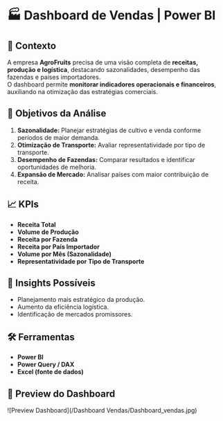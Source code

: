 # 🏭 Dashboard de Vendas | Power BI

## 🏢 Contexto
A empresa **AgroFruits** precisa de uma visão completa de **receitas, produção e logística**, destacando sazonalidades, desempenho das fazendas e países importadores.  
O dashboard permite **monitorar indicadores operacionais e financeiros**, auxiliando na otimização das estratégias comerciais.

## 🎯 Objetivos da Análise
1. **Sazonalidade:** Planejar estratégias de cultivo e venda conforme períodos de maior demanda.  
2. **Otimização de Transporte:** Avaliar representatividade por tipo de transporte.  
3. **Desempenho de Fazendas:** Comparar resultados e identificar oportunidades de melhoria.  
4. **Expansão de Mercado:** Analisar países com maior contribuição de receita.

## 📈 KPIs
- **Receita Total**  
- **Volume de Produção**  
- **Receita por Fazenda**  
- **Receita por País Importador**  
- **Volume por Mês (Sazonalidade)**  
- **Representatividade por Tipo de Transporte**  

## 🧠 Insights Possíveis
- Planejamento mais estratégico da produção.  
- Aumento da eficiência logística.  
- Identificação de mercados promissores.  

## 🛠️ Ferramentas
- **Power BI**  
- **Power Query / DAX**  
- **Excel (fonte de dados)**  

## 📸 Preview do Dashboard

![Preview Dashboard](/Dashboard Vendas/Dashboard_vendas.jpg)
